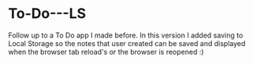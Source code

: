 # To-Do---LS
Follow up to a To Do app I made before.
In this version I added saving to Local Storage so the notes that user created can be saved and displayed when the browser tab reload's or the browser is reopened :) 
